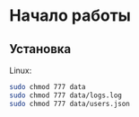 # Начало работы

## Установка

Linux:
```bash
sudo chmod 777 data
sudo chmod 777 data/logs.log
sudo chmod 777 data/users.json
```
